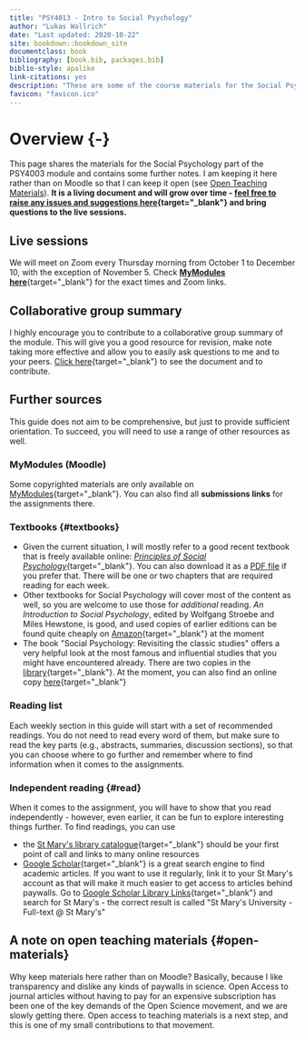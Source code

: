 ```yaml
--- 
title: "PSY4013 - Intro to Social Psychology"
author: "Lukas Wallrich"
date: "Last updated: 2020-10-22"
site: bookdown::bookdown_site
documentclass: book
bibliography: [book.bib, packages.bib]
biblio-style: apalike
link-citations: yes
description: "These are some of the course materials for the Social Psychology component of the St Mary's PSY4013 course. It is a living document that will be added to regularly."
favicon: "favicon.ico"
---
```







# Overview {-}

This page shares the materials for  the Social Psychology part of the PSY4003 module and contains some further notes. I am keeping it here rather than on Moodle so that I can keep it open (see [Open Teaching Materials](#open-materials)). **It is a living document and will grow over time - [feel free to raise any issues and suggestions here](https://github.com/LukasWallrich/StMarysSocPsy/issues){target="_blank"} and bring questions to the live sessions.**

## Live sessions

We will meet on Zoom every Thursday morning from October 1 to December 10, with the exception of November 5. Check [**MyModules here**](https://mymodules.stmarys.ac.uk/course/view.php?id=28580#section-6){target="_blank"} for the exact times and Zoom links.

## Collaborative group summary

I highly encourage you to contribute to a collaborative group summary of the module. This will give you a good resource for revision, make note taking more effective and allow you to easily ask questions to me and to your peers. [Click here](https://docs.google.com/document/d/1H19traHUwsqs914vgLHV_nkzBWHEIjAKgB8oR6IYmo0/edit?usp=sharing){target="_blank"} to see the document and to contribute. 

## Further sources

This guide does not aim to be comprehensive, but just to provide sufficient orientation. To succeed, you will need to use a range of other resources as well.

### MyModules (Moodle)

Some copyrighted materials are only available on [MyModules](https://mymodules.stmarys.ac.uk/){target="_blank"}. You can also find all **submissions links** for the assignments there.

### Textbooks {#textbooks}

* Given the current situation, I will mostly refer to a good recent textbook that is freely available online: [*Principles of Social Psychology*](https://open.lib.umn.edu/socialpsychology/){target="_blank"}. You can also download it as a [PDF file](https://open.lib.umn.edu/socialpsychology/open/download?type=pdf) if you prefer that. There will be one or two chapters that are required reading for each week. 
* Other textbooks for Social Psychology will cover most of the content as well, so you are welcome to use those for *additional* reading. *An Introduction to Social Psychology*, edited by Wolfgang Stroebe and Miles Hewstone, is good, and used copies of earlier editions can be found quite cheaply on [Amazon](https://smile.amazon.co.uk/Introduction-Social-Psychology-BPS-Textbooks-ebook/dp/B00DWG5UDG/ref=sr_1_3?dchild=1&keywords=An+Introduction+to+Social+Psychology&qid=1599817715&sr=8-3){target="_blank"} at the moment
* The book "Social Psychology: Revisiting the classic studies" offers a very helpful look at the most famous and influential studies that you might have encountered already. There are two copies in the [library](http://stmarys.summon.serialssolutions.com/#!/search?bookMark=eNrjYmDJy89LZWbgMrAwNTcwMjc1M2Vl4DIyMDSyNDY1MDLkYOAtLs4yMDAwNDY2N7Iw5mQQDM5PzkzMUSgorkzOyM_JT6_kYWBNS8wpTuWF0twMMm6uIc4eusW5pcnxyYkliUBV8YbxhiYmBhYmRgSkARbUJmw){target="_blank"}. At the moment, you can also find an online copy  [here](https://eclass.uowm.gr/modules/document/file.php/NURED262/Smith%20%26%20Haslam%20Social%20Psychology_%20Revisiting%20the%20Classical%20Studies%20%282012%29%20book.pdf#page=173){target="_blank"}
   

### Reading list

Each weekly section in this guide will start with a set of recommended readings. You do not need to read every word of them, but make sure to read the key parts (e.g., abstracts, summaries, discussion sections), so that you can choose where to go further and remember where to find information when it comes to the assignments.

### Independent reading {#read}

When it comes to the assignment, you will have to show that you read independently - however, even earlier, it can be fun to explore interesting things further. To find readings, you can use

* the [St Mary's library catalogue](http://simmslib.smuc.ac.uk/){target="_blank"} should be your first point of call and links to many online resources
* [Google Scholar](https://scholar.google.com/){target="_blank"} is a great search engine to find academic articles. If you want to use it regularly, link it to your St Mary's account as that will make it much easier to get access to articles behind paywalls. Go to [Google Scholar Library Links](https://scholar.google.com/scholar_settings#2){target="_blank"} and search for St Mary's - the correct result is called "St Mary's University - Full-text @ St Mary's" 


## A note on open teaching materials {#open-materials}

Why keep materials here rather than on Moodle? Basically, because I like transparency and dislike any kinds of paywalls in science. Open Access to journal articles without having to pay for an expensive subscription has been one of the key demands of the Open Science movement, and we are slowly getting there. Open access to teaching materials is a next step, and this is one of my small contributions to that movement.
